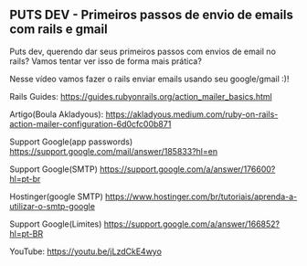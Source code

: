 ## PUTS DEV - Primeiros passos de envio de emails com rails e gmail

Puts dev, querendo dar seus primeiros passos com envios de email no rails?
Vamos tentar ver isso de forma mais prática?


Nesse vídeo vamos fazer o rails enviar emails usando seu google/gmail :)!

Rails Guides:
https://guides.rubyonrails.org/action_mailer_basics.html

Artigo(Boula Akladyous):
https://akladyous.medium.com/ruby-on-rails-action-mailer-configuration-6d0cfc00b871

Support Google(app passwords)
https://support.google.com/mail/answer/185833?hl=en

Support Google(SMTP)
https://support.google.com/a/answer/176600?hl=pt-br

Hostinger(google SMTP)
https://www.hostinger.com/br/tutoriais/aprenda-a-utilizar-o-smtp-google

Support Google(Limites)
https://support.google.com/a/answer/166852?hl=pt-BR

YouTube:
https://youtu.be/jLzdCkE4wyo
